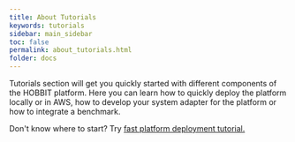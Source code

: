 ```yaml
---
title: About Tutorials
keywords: tutorials
sidebar: main_sidebar
toc: false
permalink: about_tutorials.html
folder: docs
---
```


Tutorials section will get you quickly started with different components of the HOBBIT platform. Here you can learn how to quickly deploy the platform locally or in AWS, how to develop your system adapter for the platform or how to integrate a benchmark.

Don't know where to start? Try [fast platform deployment tutorial.](/tutorial_git_deploy.html)